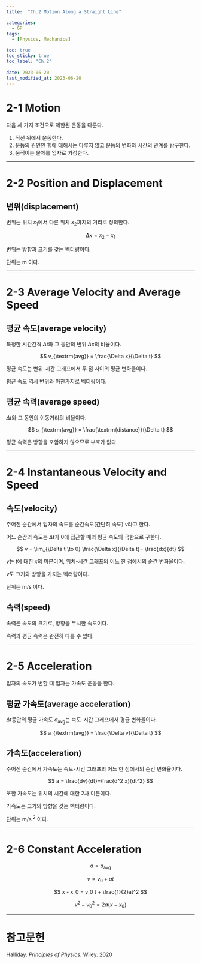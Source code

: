 ```yaml
---
title:  "Ch.2 Motion Along a Straight Line"

categories:
  - GP
tags:
  - [Physics, Mechanics]

toc: true
toc_sticky: true
toc_label: "Ch.2"
 
date: 2023-06-20
last_modified_at: 2023-06-20
---
```

# 2-1 Motion

다음 세 가지 조건으로 제한된 운동을 다룬다.

1. 직선 위에서 운동한다.
2. 운동의 원인인 힘에 대해서는 다루지 않고 운동의 변화와 시간의 관계를 탐구한다.
3. 움직이는 물체를 입자로 가정한다.

---

# 2-2 Position and Displacement

## 변위(displacement)

변위는 위치 $x_1$에서 다른 위치 $x_2$까지의 거리로 정의한다.

$$
\Delta x = x_2 - x_1
$$

변위는 방향과 크기를 갖는 벡터량이다.

단위는 m 이다.

---

# 2-3 Average Velocity and Average Speed

## 평균 속도(average velocity)

특정한 시간간격 $\Delta t$와 그 동안의 변위 $\Delta x$의 비율이다.

$$
v_{\textrm{avg}} = \frac{\Delta x}{\Delta t}
$$

평균 속도는 변위-시간 그래프에서 두 점 사이의 평균 변화율이다.

평균 속도 역시 변위와 마찬가지로 벡터량이다.

## 평균 속력(average speed)

$\Delta t$와 그 동안의 이동거리의 비율이다.

$$
s_{\textrm{avg}} = \frac{\textrm{distance}}{\Delta t}
$$

평균 속력은 방향을 포함하지 않으므로 부호가 없다.

---

# 2-4 Instantaneous Velocity and Speed

## 속도(velocity)

주어진 순간에서 입자의 속도를 순간속도(간단히 속도) $v$라고 한다.

어느 순간의 속도는 $\Delta t$가 $0$에 접근할 때의 평균 속도의 극한으로 구한다.

$$
v = \lim_{\Delta t \to 0} \frac{\Delta x}{\Delta t}= \frac{dx}{dt}
$$

$v$는 $t$에 대한 $x$의 미분이며, 위치-시간 그래프의 어느 한 점에서의 순간 변화율이다.

$v$도 크기와 방향을 가지는 벡터량이다.

단위는 m/s 이다.

## 속력(speed)

속력은 속도의 크기로, 방향을 무시한 속도이다.

속력과 평균 속력은 완전히 다를 수 있다.

---

# 2-5 Acceleration

입자의 속도가 변할 때 입자는 가속도 운동을 한다.

## 평균 가속도(average acceleration)

$\Delta t$동안의 평균 가속도 $a_{\textrm{avg}}$는 속도-시간 그래프에서 평균 변화율이다.

$$
a_{\textrm{avg}} = \frac{\Delta v}{\Delta t}
$$

## 가속도(acceleration)

주어진 순간에서 가속도는 속도-시간 그래프의 어느 한 점에서의 순간 변화율이다.

$$
a = \frac{dv}{dt}=\frac{d^2 x}{dt^2}
$$

또한 가속도는 위치의 시간에 대한 2차 미분이다.

가속도는 크기와 방향을 갖는 벡터량이다.

단위는 m/s <sup>2</sup> 이다.

---

# 2-6 Constant Acceleration

$$
a = a_{\textrm{avg}}
$$

$$
v = v_0 + at
$$

$$
x - x_0 = v_0 t + \frac{1}{2}at^2
$$

$$
v^2 - v_0^2 = 2a(x - x_0 )
$$

---

# 참고문헌

Halliday. *Principles of Physics*. Wiley. 2020
